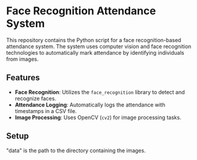 # Face Recognition Attendance System

This repository contains the Python script for a face recognition-based attendance system. The system uses computer vision and face recognition technologies to automatically mark attendance by identifying individuals from images.

## Features

- **Face Recognition**: Utilizes the `face_recognition` library to detect and recognize faces.
- **Attendance Logging**: Automatically logs the attendance with timestamps in a CSV file.
- **Image Processing**: Uses OpenCV (`cv2`) for image processing tasks.

## Setup 
"data" is the path to the directory containing the images.



